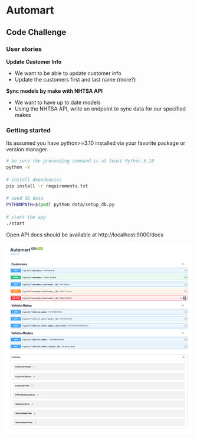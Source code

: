 # Automart

## Code Challenge

### User stories

**Update Customer Info**

- We want to be able to update customer info
- Update the customers first and last name (more?)

**Sync models by make with NHTSA API**

- We want to have up to date models
- Using the NHTSA API, write an endpoint to sync data for our specified makes

### Getting started

Its assumed you have python>=3.10 installed via your favorite package or version manager.

```bash
# be sure the proceeding command is at least Python 3.10
python -V

# install depedencies
pip install -r requirements.txt

# seed db data
PYTHONPATH=$(pwd) python data/setup_db.py

# start the app
./start
```

Open API docs should be available at http://localhost:9000/docs

![Alt OpenAPI Screenshot](docs/open-api-screenshot.png?raw=true "OpenAPI Screenshot")
